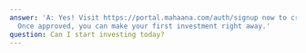 ```yaml
---
answer: 'A: Yes! Visit https://portal.mahaana.com/auth/signup now to create your account.
  Once approved, you can make your first investment right away.'
question: Can I start investing today?
---
```

